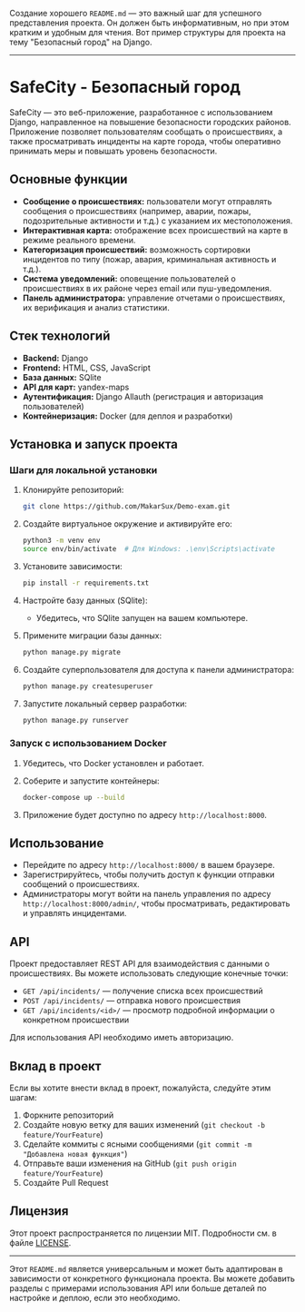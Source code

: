 Создание хорошего `README.md` — это важный шаг для успешного представления проекта. Он должен быть информативным, но при этом кратким и удобным для чтения. Вот пример структуры для проекта на тему "Безопасный город" на Django.

---

# SafeCity - Безопасный город

SafeCity — это веб-приложение, разработанное с использованием Django, направленное на повышение безопасности городских районов. Приложение позволяет пользователям сообщать о происшествиях, а также просматривать инциденты на карте города, чтобы оперативно принимать меры и повышать уровень безопасности.

## Основные функции

- **Сообщение о происшествиях:** пользователи могут отправлять сообщения о происшествиях (например, аварии, пожары, подозрительные активности и т.д.) с указанием их местоположения.
- **Интерактивная карта:** отображение всех происшествий на карте в режиме реального времени.
- **Категоризация происшествий:** возможность сортировки инцидентов по типу (пожар, авария, криминальная активность и т.д.).
- **Система уведомлений:** оповещение пользователей о происшествиях в их районе через email или пуш-уведомления.
- **Панель администратора:** управление отчетами о происшествиях, их верификация и анализ статистики.

## Стек технологий

- **Backend:** Django
- **Frontend:** HTML, CSS, JavaScript
- **База данных:** SQlite
- **API для карт:** yandex-maps
- **Аутентификация:** Django Allauth (регистрация и авторизация пользователей)
- **Контейнеризация:** Docker (для деплоя и разработки)

## Установка и запуск проекта

### Шаги для локальной установки

1. Клонируйте репозиторий:

   ```bash
   git clone https://github.com/MakarSux/Demo-exam.git
   ```

2. Создайте виртуальное окружение и активируйте его:

   ```bash
   python3 -m venv env
   source env/bin/activate  # Для Windows: .\env\Scripts\activate
   ```

3. Установите зависимости:

   ```bash
   pip install -r requirements.txt
   ```

4. Настройте базу данных (SQlite):

   - Убедитесь, что SQlite запущен на вашем компьютере.

5. Примените миграции базы данных:

   ```bash
   python manage.py migrate
   ```

6. Создайте суперпользователя для доступа к панели администратора:

   ```bash
   python manage.py createsuperuser
   ```

7. Запустите локальный сервер разработки:

   ```bash
   python manage.py runserver
   ```

### Запуск с использованием Docker

1. Убедитесь, что Docker установлен и работает.
2. Соберите и запустите контейнеры:

   ```bash
   docker-compose up --build
   ```

3. Приложение будет доступно по адресу `http://localhost:8000`.

## Использование

- Перейдите по адресу `http://localhost:8000/` в вашем браузере.
- Зарегистрируйтесь, чтобы получить доступ к функции отправки сообщений о происшествиях.
- Администраторы могут войти на панель управления по адресу `http://localhost:8000/admin/`, чтобы просматривать, редактировать и управлять инцидентами.

## API

Проект предоставляет REST API для взаимодействия с данными о происшествиях. Вы можете использовать следующие конечные точки:

- `GET /api/incidents/` — получение списка всех происшествий
- `POST /api/incidents/` — отправка нового происшествия
- `GET /api/incidents/<id>/` — просмотр подробной информации о конкретном происшествии

Для использования API необходимо иметь авторизацию.

## Вклад в проект

Если вы хотите внести вклад в проект, пожалуйста, следуйте этим шагам:

1. Форкните репозиторий
2. Создайте новую ветку для ваших изменений (`git checkout -b feature/YourFeature`)
3. Сделайте коммиты с ясными сообщениями (`git commit -m "Добавлена новая функция"`)
4. Отправьте ваши изменения на GitHub (`git push origin feature/YourFeature`)
5. Создайте Pull Request

## Лицензия

Этот проект распространяется по лицензии MIT. Подробности см. в файле [LICENSE](LICENSE).

---

Этот `README.md` является универсальным и может быть адаптирован в зависимости от конкретного функционала проекта. Вы можете добавить разделы с примерами использования API или больше деталей по настройке и деплою, если это необходимо.
